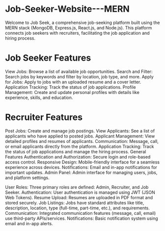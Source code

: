 # Job-Seeker-Website---MERN

Welcome to Job Seek, a comprehensive job-seeking platform built using the MERN stack (MongoDB, Express.js, React.js, and Node.js). This platform connects job seekers with recruiters, facilitating the job application and hiring process.

# Job Seeker Features
View Jobs: Browse a list of available job opportunities.
Search and Filter: Search jobs by keywords and filter by location, job type, and more.
Apply for Jobs: Apply to jobs with an uploaded resume and a cover letter.
Application Tracking: Track the status of job applications.
Profile Management: Create and update personal profiles with details like experience, skills, and education.

# Recruiter Features
Post Jobs: Create and manage job postings.
View Applicants: See a list of applicants who have applied to posted jobs.
Applicant Management: View detailed profiles and resumes of applicants.
Communication: Message, call, or email applicants directly from the platform.
Application Tracking: Track the status of job applications and manage the hiring process.
General Features
Authentication and Authorization: Secure login and role-based access control.
Responsive Design: Mobile-friendly interface for a seamless experience across devices.
Notifications: Email and in-app notifications for important updates.
Admin Panel: Admin interface for managing users, jobs, and platform settings.

User Roles: Three primary roles are defined: Admin, Recruiter, and Job Seeker.
Authentication: User authentication is managed using JWT (JSON Web Tokens).
Resume Upload: Resumes are uploaded in PDF format and stored securely.
Job Listings: Jobs have standard attributes like title, description, location, type (full-time, part-time, etc.), and requirements.
Communication: Integrated communication features (message, call, email) use third-party APIs/services.
Notifications: Basic notification system using email and in-app alerts.

